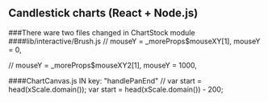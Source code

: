 ## Candlestick charts (React + Node.js)
###There ware two files changed in ChartStock module
####lib/interactive/Brush.js
// mouseY = _moreProps$mouseXY[1],
mouseY = 0,

// mouseY = _moreProps$mouseXY2[1],
mouseY = 1000,

####ChartCanvas.js
IN key: "handlePanEnd"
// var start = head(xScale.domain());
var start = head(xScale.domain()) - 200;
